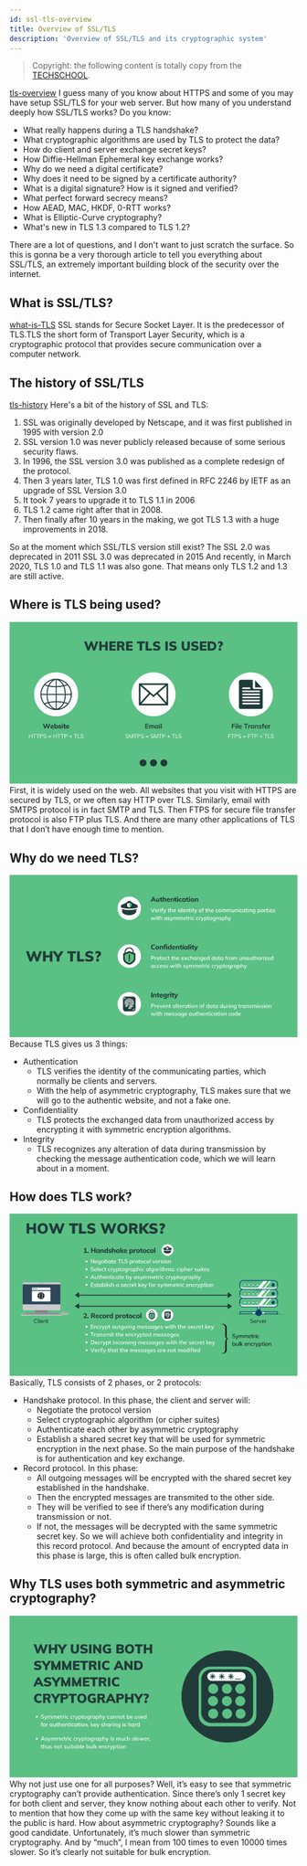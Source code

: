 ```yaml
---
id: ssl-tls-overview
title: Overview of SSL/TLS
description: 'Overview of SSL/TLS and its cryptographic system'
---
```

> Copyright: the following content is totally copy from the [TECHSCHOOL](https://dev.to/techschoolguru/a-complete-overview-of-ssl-tls-and-its-cryptographic-system-36pd).

[tls-overview](/docs/assets/Security/tls-overview.webp)
I guess many of you know about HTTPS and some of you may have setup SSL/TLS for your web server. But how many of you understand deeply how SSL/TLS works? Do you know:
- What really happens during a TLS handshake?
- What cryptographic algorithms are used by TLS to protect the data?
- How do client and server exchange secret keys?
- How Diffie-Hellman Ephemeral key exchange works?
- Why do we need a digital certificate?
- Why does it need to be signed by a certificate authority?
- What is a digital signature? How is it signed and verified?
- What perfect forward secrecy means?
- How AEAD, MAC, HKDF, 0-RTT works?
- What is Elliptic-Curve cryptography?
- What's new in TLS 1.3 compared to TLS 1.2?

There are a lot of questions, and I don't want to just scratch the surface. So this is gonna be a very thorough article to tell you everything about SSL/TLS, an extremely important building block of the security over the internet.

## What is SSL/TLS?
[what-is-TLS](/docs/assets/Security/what-is-tls.png)
SSL stands for Secure Socket Layer. It is the predecessor of TLS.TLS the short form of Transport Layer Security, which is a cryptographic protocol that provides secure communication over a computer network.

## The history of SSL/TLS
[tls-history](/docs/assets/Security/tls-history.png)
Here's a bit of the history of SSL and TLS:
1. SSL was originally developed by Netscape, and it was first published in 1995 with version 2.0
1. SSL version 1.0 was never publicly released because of some serious security flaws.
1. In 1996, the SSL version 3.0 was published as a complete redesign of the protocol.
1. Then 3 years later, TLS 1.0 was first defined in RFC 2246 by IETF as an upgrade of SSL Version 3.0
1. It took 7 years to upgrade it to TLS 1.1 in 2006
1. TLS 1.2 came right after that in 2008.
1. Then finally after 10 years in the making, we got TLS 1.3 with a huge improvements in 2018.

So at the moment which SSL/TLS version still exist?
The SSL 2.0 was deprecated in 2011
SSL 3.0 was deprecated in 2015
And recently, in March 2020, TLS 1.0 and TLS 1.1 was also gone. That means only TLS 1.2 and 1.3 are still active.

## Where is TLS being used?
![where-used](/docs/assets/Security/where-used.png)
First, it is widely used on the web. All websites that you visit with HTTPS are secured by TLS, or we often say HTTP over TLS.
Similarly, email with SMTPS protocol is in fact SMTP and TLS.
Then FTPS for secure file transfer protocol is also FTP plus TLS.
And there are many other applications of TLS that I don’t have enough time to mention.

## Why do we need TLS?
![why-required](/docs/assets/Security/why-required.png)
Because TLS gives us 3 things:

- Authentication
  - TLS verifies the identity of the communicating parties, which normally be clients and servers. 
  - With the help of asymmetric cryptography, TLS makes sure that we will go to the authentic website, and not a fake one.
- Confidentiality
  - TLS protects the exchanged data from unauthorized access by encrypting it with symmetric encryption algorithms.
- Integrity
  - TLS recognizes any alteration of data during transmission by checking the message authentication code, which we will learn about in a moment.

## How does TLS work?
![how-it-works](/docs/assets/Security/how-it-works.png)
Basically, TLS consists of 2 phases, or 2 protocols:

- Handshake protocol. In this phase, the client and server will:
  - Negotiate the protocol version
  - Select cryptographic algorithm (or cipher suites)
  - Authenticate each other by asymmetric cryptography
  - Establish a shared secret key that will be used for symmetric encryption in the next phase.
  So the main purpose of the handshake is for authentication and key exchange.
- Record protocol. In this phase:
  - All outgoing messages will be encrypted with the shared secret key established in the handshake.
  - Then the encrypted messages are transmited to the other side.
  - They will be verified to see if there’s any modification during transmission or not.
  - If not, the messages will be decrypted with the same symmetric secret key.
  So we will achieve both confidentiality and integrity in this record protocol. And because the amount of encrypted data in this phase is large, this is often called bulk encryption.

## Why TLS uses both symmetric and asymmetric cryptography?
![sym and asym](/docs/assets/Security/sym-asym.png)
Why not just use one for all purposes?
Well, it’s easy to see that symmetric cryptography can’t provide authentication. Since there’s only 1 secret key for both client and server, they know nothing about each other to verify. Not to mention that how they come up with the same key without leaking it to the public is hard.
How about asymmetric cryptography? Sounds like a good candidate. Unfortunately, it’s much slower than symmetric cryptography. And by “much”, I mean from 100 times to even 10000 times slower. So it’s clearly not suitable for bulk encryption.
